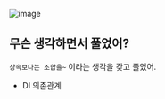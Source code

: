 ![image](https://user-images.githubusercontent.com/66164361/205074643-7e062a17-c256-436c-93dd-5f9ad841c89d.png)

## 무슨 생각하면서 풀었어?

`상속보다는 조합을~` 이라는 생각을 갖고 풀었어.

+ DI 의존관계
